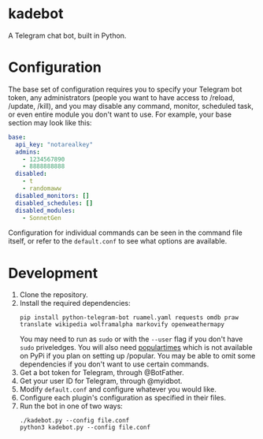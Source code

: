 # kadebot

A Telegram chat bot, built in Python.

# Configuration

The base set of configuration requires you to specify your Telegram bot token, any administrators (people you want to have access to /reload, /update, /kill), and you may disable any command, monitor, scheduled task, or even entire module you don't want to use. For example, your base section may look like this:
```yaml
base:
  api_key: "notarealkey"
  admins:
    - 1234567890
    - 8888888888
  disabled:
    - t
    - randomaww
  disabled_monitors: []
  disabled_schedules: []
  disabled_modules:
    - SonnetGen
```
Configuration for individual commands can be seen in the command file itself, or refer to the `default.conf` to see what options are available.

# Development

1. Clone the repository.
2. Install the required dependencies:
   ```
   pip install python-telegram-bot ruamel.yaml requests omdb praw translate wikipedia wolframalpha markovify openweathermapy
   ```
   You may need to run as `sudo` or with the `--user` flag if you don't have `sudo` priveledges. You will also need [populartimes](https://github.com/m-wrzr/populartimes) which is not available on PyPi if you plan on setting up /popular. You may be able to omit some dependencies if you don't want to use certain commands.
3. Get a bot token for Telegram, through @BotFather.
4. Get your user ID for Telegram, through @myidbot.
5. Modify `default.conf` and configure whatever you would like.
6. Configure each plugin's configuration as specified in their files.
7. Run the bot in one of two ways:
   ```
   ./kadebot.py --config file.conf
   python3 kadebot.py --config file.conf
   ```
